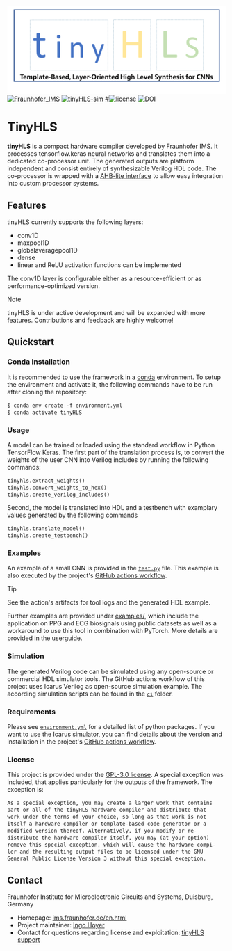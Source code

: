 ![tinyHLS](tinyHLS_Logo.png)
[![Fraunhofer_IMS](https://img.shields.io/badge/Fraunhofer-IMS-179c7d.svg?longCache=true&style=flat-square&logo=fraunhofergesellschaft&logoColor=179c7d)](https://www.ims.fraunhofer.de/en.html)
[![tinyHLS-sim](https://img.shields.io/github/actions/workflow/status/Fraunhofer-IMS/tinyHLS/main.yml?branch=main&longCache=true&style=flat-square&label=tinyHLS-check&logo=Github%20Actions&logoColor=fff)](https://github.com/Fraunhofer-IMS/tinyHLS/actions/workflows/main.yml)
#[![license](https://img.shields.io/github/license/Fraunhofer-IMS/tinyHLS?longCache=true&style=flat-square)](LICENSE)
[![DOI](https://zenodo.org/badge/DOI/10.5281/zenodo.13785841.svg)](https://doi.org/10.5281/zenodo.13785841)


# TinyHLS

**tinyHLS** is a compact hardware compiler developed by Fraunhofer IMS. It processes tensorflow.keras
neural networks and translates them into a dedicated co-processor unit. The generated outputs are platform
independent and consist entirely of synthesizable Verilog HDL code. The co-processor is wrapped with a
[AHB-lite interface](output/tinyHLS_AHB_interface.v) to allow easy integration into custom processor systems.


## Features

tinyHLS currently supports the following layers:

 - conv1D
 - maxpool1D
 - globalaveragepool1D
 - dense
 - linear and ReLU activation functions can be implemented

The conv1D layer is configurable either as a resource-efficient or as performance-optimized version.

> [!NOTE]
> tinyHLS is under active development and will be expanded with more features.
> Contributions and feedback are highly welcome!

## Quickstart 

### Conda Installation

It is recommended to use the framework in a [conda](https://docs.conda.io/en/latest/) environment.
To setup the environment and activate it, the following commands have to be run after cloning the repository:

```
$ conda env create -f environment.yml
$ conda activate tinyHLS
```


### Usage

A model can be trained or loaded using the standard workflow in Python TensorFlow Keras.
The first part of the translation process is, to convert the weights of the user CNN into Verilog
includes by running the following commands:

```
tinyhls.extract_weights()
tinyhls.convert_weights_to_hex()
tinyhls.create_verilog_includes()
```

Second, the model is translated into HDL and a testbench with examplary values generated by the following commands 

```
tinyhls.translate_model()
tinyhls.create_testbench()
```

### Examples

An example of a small CNN is provided in the [`test.py`](test.py) file.
This example is also executed by the project's [GitHub actions workflow](https://github.com/Fraunhofer-IMS/tinyHLS/actions).

> [!TIP]
> See the action's artifacts for tool logs and the generated HDL example.

Further examples are provided under [examples/](https://github.com/Fraunhofer-IMS/tinyHLS/examples), which include the application on PPG and ECG biosignals using public datasets as well as a workaround to use this tool in combination with PyTorch. More details are provided in the userguide. 

### Simulation

The generated Verilog code can be simulated using any open-source or commercial HDL simulator tools.
The GitHub actions workflow of this project uses Icarus Verilog as open-source simulation example.
The according simulation scripts can be found in the [`ci`](.ci) folder.


### Requirements

Please see [`environment.yml`](environment.yml) for a detailed list of python packages. If you want to use the Icarus simulator, you can find details about the version and installation in the project's [GitHub actions workflow](https://github.com/Fraunhofer-IMS/tinyHLS/actions).

### License 
This project is provided under the [GPL-3.0 license](LICENSE). A special exception was included, that applies particularly for the outputs of the framework. The exception is: 

```
As a special exception, you may create a larger work that contains
part or all of the tinyHLS hardware compiler and distribute that 
work under the terms of your choice, so long as that work is not 
itself a hardware compiler or template-based code generator or a 
modified version thereof. Alternatively, if you modify or re-
distribute the hardware compiler itself, you may (at your option) 
remove this special exception, which will cause the hardware compi-
ler and the resulting output files to be licensed under the GNU 
General Public License Version 3 without this special exception.

```


## Contact

Fraunhofer Institute for Microelectronic Circuits and Systems, Duisburg, Germany

- Homepage: [ims.fraunhofer.de/en.html](https://www.ims.fraunhofer.de/en.html)
- Project maintainer: [Ingo Hoyer](mailto:ingo.hoyer@ims.fraunhofer.de)
- Contact for questions regarding license and exploitation: [tinyHLS support](mailto:tinyHLS@ims.fraunhofer.de) 
